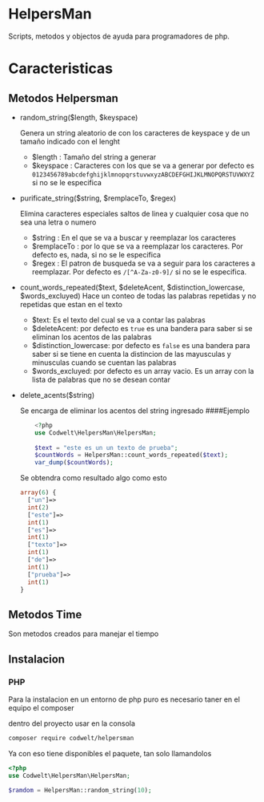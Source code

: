 # HelpersMan
Scripts, metodos  y objectos de ayuda para programadores de php.

# Caracteristicas

## Metodos Helpersman
- random_string($length, $keyspace)   
  
   Genera un string aleatorio de con los caracteres de keyspace y de un tamaño indicado con el lenght
    - $length : Tamaño del string a generar 
    - $keyspace : Caracteres con los que se va a generar por defecto es `0123456789abcdefghijklmnopqrstuvwxyzABCDEFGHIJKLMNOPQRSTUVWXYZ` si no se le especifica
- purificate_string($string, $remplaceTo, $regex)

    Elimina caracteres especiales saltos de linea y cualquier cosa que no sea una letra o numero
    - $string : En el que se va a buscar y reemplazar los caracteres
    - $remplaceTo : por lo que se va a reemplazar los caracteres. Por defecto es, nada, si no se le especifica
    - $regex : El patron de busqueda se va a seguir para los caracteres a reemplazar. Por defecto es `/[^A-Za-z0-9]/` si no se le especifica.
- count_words_repeated($text, $deleteAcent, $distinction_lowercase, $words_excluyed)
    Hace un conteo de todas las palabras repetidas y no repetidas que estan en el texto
     - $text: Es el texto del cual se va a contar las palabras
     - $deleteAcent: por defecto es `true` es una bandera para saber si se eliminan los acentos de las palabras
     - $distinction_lowercase: por defecto es `false` es una bandera para saber si se tiene en cuenta la distincion de las mayusculas y minusculas cuando se cuentan las palabras
     - $words_excluyed: por defecto es un array vacio. Es un array con la lista de palabras que no se desean contar
- delete_acents($string)

    Se encarga de eliminar los acentos del string ingresado
     ####Ejemplo 
     ```php
         <?php
         use Codwelt\HelpersMan\HelpersMan;
         
         $text = "este es un un texto de prueba";
         $countWords = HelpersMan::count_words_repeated($text);
         var_dump($countWords);
     ```
     Se obtendra como resultado algo como esto
     ```php
     array(6) {
       ["un"]=>
       int(2)
       ["este"]=>
       int(1)
       ["es"]=>
       int(1)
       ["texto"]=>
       int(1)
       ["de"]=>
       int(1)
       ["prueba"]=>
       int(1)
     }
   ```      
     
## Metodos Time

Son metodos creados para manejar el tiempo


## Instalacion

### PHP

Para la instalacion en un entorno de php puro es necesario taner en el equipo el composer

dentro del proyecto usar en la consola 

```Bash
composer require codwelt/helpersman
```


Ya con eso tiene disponibles el paquete, tan solo llamandolos

```php
<?php
use Codwelt\HelpersMan\HelpersMan;

$ramdom = HelpersMan::random_string(10);
```
